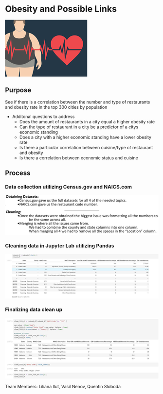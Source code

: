 # Obesity and Possible Links

![Screenshot](Screenshots/fig1.jpg "Screenshot")

## Purpose 
See if there is a correlation between the number and type of restaurants and obesity rate in the top 300 cities by population
 
 - Additonal questions to address
    - Does the amount of restaurants in a city equal a higher obesity rate
    - Can the type of restaurant in a city be a predictor of a citys economic standing
    - Does a city with a higher economic standing have a lower obesity rate
    - Is there a particular correlation between cuisine/type of restaurant and obesity
    - Is there a correlation between economic status and cuisine 


## Process

### Data collection utilizing Census.gov and NAICS.com
 ![Screenshot](Screenshots/fig3.JPG "Screenshot")

### Cleaning data in Jupyter Lab utilizing Pandas
 ![Screenshot](Screenshots/fig5.JPG "Screenshot")

### Finalizing data clean up 
 ![Screenshot](Screenshots/fig6.JPG "Screenshot")







  Team Members: Liliana Ilut, Vasil Nenov, Quentin Sloboda 


